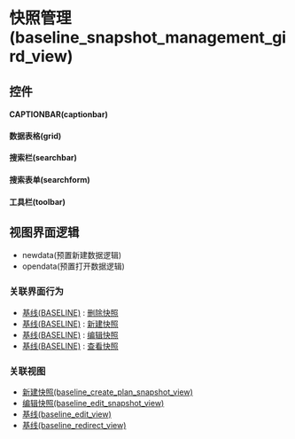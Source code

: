 # 快照管理(baseline_snapshot_management_gird_view)  <!-- {docsify-ignore-all} -->



## 控件
#### CAPTIONBAR(captionbar)
#### 数据表格(grid)
#### 搜索栏(searchbar)
#### 搜索表单(searchform)
#### 工具栏(toolbar)

## 视图界面逻辑
  * newdata(预置新建数据逻辑)
  * opendata(预置打开数据逻辑)


### 关联界面行为
  * [基线(BASELINE)](module/Base/baseline) : [删除快照](module/Base/baseline#界面行为)
  * [基线(BASELINE)](module/Base/baseline) : [新建快照](module/Base/baseline#界面行为)
  * [基线(BASELINE)](module/Base/baseline) : [编辑快照](module/Base/baseline#界面行为)
  * [基线(BASELINE)](module/Base/baseline) : [查看快照](module/Base/baseline#界面行为)

### 关联视图
  * [新建快照(baseline_create_plan_snapshot_view)](app/view/baseline_create_plan_snapshot_view)
  * [编辑快照(baseline_edit_snapshot_view)](app/view/baseline_edit_snapshot_view)
  * [基线(baseline_edit_view)](app/view/baseline_edit_view)
  * [基线(baseline_redirect_view)](app/view/baseline_redirect_view)

<script>
 const { createApp } = Vue
  createApp({
    data() {
      return {

      }
    }
  }).use(ElementPlus).mount('#app')
</script>